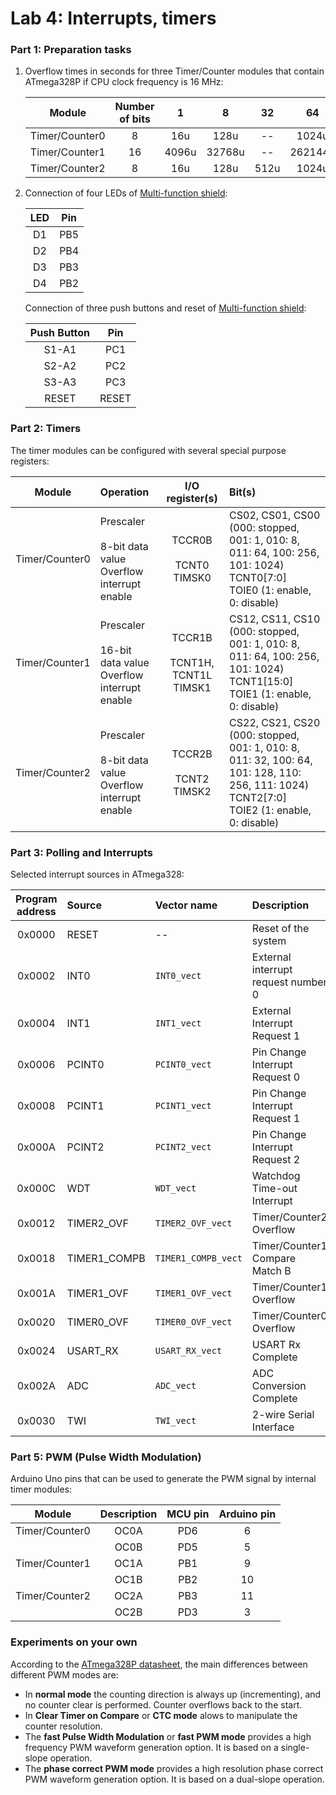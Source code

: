 # Lab 4: Interrupts, timers

### Part 1: Preparation tasks

1. Overflow times in seconds for three Timer/Counter modules that contain ATmega328P if CPU clock frequency is 16 MHz:

    | **Module** | **Number of bits** | **1** | **8** | **32** | **64** | **128** | **256** | **1024** |
    | :-: | :-: | :-: | :-: | :-: | :-: | :-: | :-: | :-: |
    | Timer/Counter0 | 8  | 16u | 128u | -- | 1024u | -- | 4128u | 16384u |
    | Timer/Counter1 | 16 | 4096u | 32768u | -- | 262144u | -- | 1056768u | 4194304u |
    | Timer/Counter2 | 8  | 16u | 128u | 512u | 1024u | 2048u | 4128u | 16384u |

2. Connection of four LEDs of [Multi-function shield](../../Docs/arduino_shield.pdf):

    | **LED** | **Pin** |
    | :-: | :-: |
    | D1 | PB5 |
    | D2 | PB4 |
    | D3 | PB3 |
    | D4 | PB2 |

    Connection of three push buttons and reset of [Multi-function shield](../../Docs/arduino_shield.pdf):

    | **Push Button** | **Pin** |
    | :-: | :-: |
    | S1-A1 | PC1 |
    | S2-A2 | PC2 |
    | S3-A3 | PC3 |
    | RESET | RESET |


### Part 2: Timers

The timer modules can be configured with several special purpose registers:

| **Module** | **Operation** | **I/O register(s)** | **Bit(s)** |
| :-: | :-- | :-: | :-- |
| Timer/Counter0 | Prescaler<br><br>8-bit data value<br>Overflow interrupt enable | TCCR0B<br><br>TCNT0<br>TIMSK0 | CS02, CS01, CS00<br>(000: stopped, 001: 1, 010: 8, 011: 64, 100: 256, 101: 1024)<br>TCNT0[7:0]<br>TOIE0 (1: enable, 0: disable) |
| Timer/Counter1 | Prescaler<br><br>16-bit data value<br>Overflow interrupt enable | TCCR1B<br><br>TCNT1H, TCNT1L<br>TIMSK1 | CS12, CS11, CS10<br>(000: stopped, 001: 1, 010: 8, 011: 64, 100: 256, 101: 1024)<br>TCNT1[15:0]<br>TOIE1 (1: enable, 0: disable) |
| Timer/Counter2 | Prescaler<br><br>8-bit data value<br>Overflow interrupt enable | TCCR2B<br><br>TCNT2<br>TIMSK2 | CS22, CS21, CS20<br>(000: stopped, 001: 1, 010: 8, 011: 32, 100: 64, 101: 128, 110: 256, 111: 1024)<br>TCNT2[7:0]<br>TOIE2 (1: enable, 0: disable) |


### Part 3: Polling and Interrupts

Selected interrupt sources in ATmega328:

| **Program address** | **Source** | **Vector name** | **Description** |
| :-: | :-- | :-- | :-- |
| 0x0000 | RESET | -- | Reset of the system |
| 0x0002 | INT0  | `INT0_vect` | External interrupt request number 0 |
| 0x0004 | INT1 | `INT1_vect` | External Interrupt Request 1 |
| 0x0006 | PCINT0 | `PCINT0_vect` | Pin Change Interrupt Request 0 |
| 0x0008 | PCINT1 | `PCINT1_vect` | Pin Change Interrupt Request 1 |
| 0x000A | PCINT2 | `PCINT2_vect` | Pin Change Interrupt Request 2 |
| 0x000C | WDT | `WDT_vect` | Watchdog Time-out Interrupt |
| 0x0012 | TIMER2_OVF | `TIMER2_OVF_vect` | Timer/Counter2 Overflow |
| 0x0018 | TIMER1_COMPB | `TIMER1_COMPB_vect` | Timer/Counter1 Compare Match B |
| 0x001A | TIMER1_OVF | `TIMER1_OVF_vect` | Timer/Counter1 Overflow |
| 0x0020 | TIMER0_OVF | `TIMER0_OVF_vect` | Timer/Counter0 Overflow |
| 0x0024 | USART_RX | `USART_RX_vect` | USART Rx Complete |
| 0x002A | ADC | `ADC_vect` | ADC Conversion Complete |
| 0x0030 | TWI | `TWI_vect` | 2-wire Serial Interface |


### Part 5: PWM (Pulse Width Modulation)

Arduino Uno pins that can be used to generate the PWM signal by internal timer modules:

| **Module** | **Description** | **MCU pin** | **Arduino pin** |
| :-: | :-: | :-: | :-: |
| Timer/Counter0 | OC0A | PD6 | 6 |
|                | OC0B | PD5 | 5 |
| Timer/Counter1 | OC1A | PB1 | 9 |
|                | OC1B | PB2 | 10 |
| Timer/Counter2 | OC2A | PB3 | 11 |
|                | OC2B | PD3 | 3 |


### Experiments on your own

According to the [ATmega328P datasheet](../../Docs/ATmega48A-PA-88A-PA-168A-PA-328-P-DS-DS40002061B.pdf), the main differences between different PWM modes are:

*  In **normal mode** the counting direction is always up (incrementing), and no counter clear is performed. Counter overflows back to the start. 
*  In **Clear Timer on Compare** or **CTC mode** alows to manipulate the counter resolution.
*  The **fast Pulse Width Modulation** or **fast PWM mode** provides a high frequency PWM waveform generation option. It is based on a single-slope operation.
*  The **phase correct PWM mode** provides a high resolution phase correct PWM waveform generation option. It is based on a dual-slope operation.